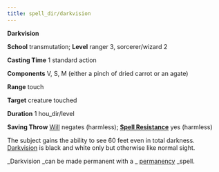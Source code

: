 ```yaml
---
title: spell_dir/darkvision
---
```

 **Darkvision**

**School** transmutation; **Level** ranger 3, sorcerer/wizard 2

**Casting Time** 1 standard action

**Components** V, S, M (either a pinch of dried carrot or an agate)

**Range** touch

**Target** creature touched

**Duration** 1 hou_dir/level

**Saving Throw** [Will](../combat#_will) negates (harmless); **[Spell Resistance](../glossary#_spell-resistance)** yes (harmless)

The subject gains the ability to see 60 feet even in total darkness. [Darkvision](../glossary#_darkvision) is black and white only but otherwise like normal sight.

_Darkvision _can be made permanent with a _ [permanency](permanency#_permanency) _spell.

